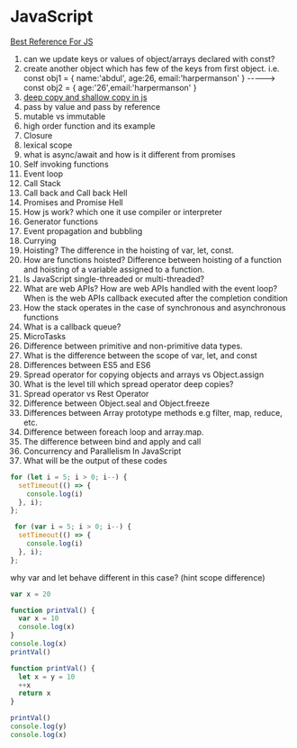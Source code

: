 # JavaScript

[Best Reference For JS](https://www.w3schools.com/js/)
1. can we update keys or values of object/arrays declared with const?
2. create another object which has few of the keys from first object. i.e. const obj1 = { name:'abdul', age:26, email:'harpermanson' } -----> const obj2 = { age:'26',email:'harpermanson' }
3. [deep copy and shallow copy in js](https://www.javatpoint.com/shallow-copy-and-deep-copy-in-javascript#:~:text=ADVERTISEMENT-,In%20JavaScript%2C%20there%20are%20two%20ways%20to%20copy%20objects%3A%20shallow,and%20nested%20objects%20or%20arrays.)
4. pass by value and pass by reference
5. mutable vs immutable
6. high order function and its example
7. Closure
7. lexical scope
8. what is async/await and how is it different from promises
9. Self invoking functions
10. Event loop
11. Call Stack
12. Call back and Call back Hell
13. Promises and Promise Hell
14. How js work? which one it use compiler or interpreter
15. Generator functions
16. Event propagation and bubbling
17. Currying
18. Hoisting? The difference in the hoisting of var, let, const.
19. How are functions hoisted? Difference between hoisting of a function and hoisting of a variable assigned to a function.
20. Is JavaScript single-threaded or multi-threaded?
21. What are web APIs? How are web APIs handled with the event loop? When is the web APIs callback executed after the completion condition
22. How the stack operates in the case of synchronous and asynchronous functions
23. What is a callback queue?
24. MicroTasks
25. Difference between primitive and non-primitive data types.
26. What is the difference between the scope of var, let, and const
27. Differences between ES5 and ES6
28. Spread operator for copying objects and arrays vs Object.assign
29. What is the level till which spread operator deep copies?
30. Spread operator vs Rest Operator
31. Difference between Object.seal and Object.freeze
32. Differences between Array prototype methods e.g filter, map, reduce, etc.
33. Difference between foreach loop and array.map.
34. The difference between bind and apply and call
35. Concurrency and Parallelism In JavaScript
36. What will be the output of these codes
```js
for (let i = 5; i > 0; i--) {
  setTimeout(() => {
    console.log(i)
  }, i);
};
```

```js
 for (var i = 5; i > 0; i--) {
  setTimeout(() => {
    console.log(i)
  }, i);
};

```
why var and let behave different in this case? (hint scope difference)

```js
var x = 20

function printVal() {
  var x = 10
  console.log(x)
}
console.log(x)
printVal()
```

```js
function printVal() {
  let x = y = 10
  ++x
  return x
}

printVal()
console.log(y)
console.log(x)
```
